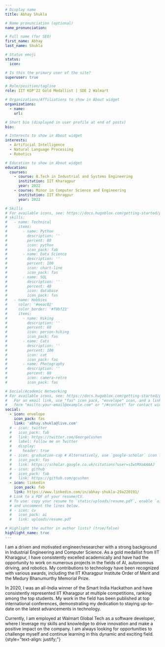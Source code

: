 ```yaml
---
# Display name
title: Abhay Shukla

# Name pronunciation (optional)
name_pronunciation: 

# Full name (for SEO)
first_name: Abhay
last_name: Shukla

# Status emoji
status:
  icon: 

# Is this the primary user of the site?
superuser: true

# Role/position/tagline
role: IIT KGP'22 Gold Medallist | SDE 2 Walmart

# Organizations/Affiliations to show in About widget
organizations:
  - name: 
    url: 

# Short bio (displayed in user profile at end of posts)
bio: 

# Interests to show in About widget
interests:
  - Artificial Intelligence
  - Natural Language Processing
  - Robotics

# Education to show in About widget
education:
  courses:
    - course: B.Tech in Industrial and Systems Engineering
      institution: IIT Kharagpur
      year: 2022
    - course: Minor in Computer Science and Engineering
      institution: IIT Khragpur
      year: 2022

# Skills
# For available icons, see: https://docs.hugoblox.com/getting-started/page-builder/#icons
# skills:
#   - name: Technical
#     items:
#       - name: Python
#         description: ''
#         percent: 80
#         icon: python
#         icon_pack: fab
#       - name: Data Science
#         description: ''
#         percent: 100
#         icon: chart-line
#         icon_pack: fas
#       - name: SQL
#         description: ''
#         percent: 40
#         icon: database
#         icon_pack: fas
#   - name: Hobbies
#     color: '#eeac02'
#     color_border: '#f0bf23'
#     items:
#       - name: Hiking
#         description: ''
#         percent: 60
#         icon: person-hiking
#         icon_pack: fas
#       - name: Cats
#         description: ''
#         percent: 100
#         icon: cat
#         icon_pack: fas
#       - name: Photography
#         description: ''
#         percent: 80
#         icon: camera-retro
#         icon_pack: fas

# Social/Academic Networking
# For available icons, see: https://docs.hugoblox.com/getting-started/page-builder/#icons
#   For an email link, use "fas" icon pack, "envelope" icon, and a link in the
#   form "mailto:your-email@example.com" or "/#contact" for contact widget.
social:
  - icon: envelope
    icon_pack: fas
    link: 'abhay.shukla@live.com'
  # - icon: twitter
  #   icon_pack: fab
  #   link: https://twitter.com/GeorgeCushen
  #   label: Follow me on Twitter
  #   display:
  #     header: true
  # - icon: graduation-cap # Alternatively, use `google-scholar` icon from `ai` icon pack
  #   icon_pack: fas
  #   link: https://scholar.google.co.uk/citations?user=sIwtMXoAAAAJ
  # - icon: github
  #   icon_pack: fab
  #   link: https://github.com/gcushen
  - icon: linkedin
    icon_pack: fab
    link: https://www.linkedin.com/in/abhay-shukla-29a220191/
  # Link to a PDF of your resume/CV.
  # To use: copy your resume to `static/uploads/resume.pdf`, enable `ai` icons in `params.yaml`,
  # and uncomment the lines below.
  # - icon: cv
  #   icon_pack: ai
  #   link: uploads/resume.pdf

# Highlight the author in author lists? (true/false)
highlight_name: true
---
```


I am a driven and motivated engineer/researcher with a strong background in Industrial Engineering and Computer Science. As a gold medallist from IIT Kharagpur, I have consistently excelled academically and have had the opportunity to work on numerous projects in the fields of AI, autonomous driving, and robotics. My contributions to technology have been recognized with various awards, including the IIT Kharagpur Institute Order of Merit and the Medury Bhanumurthy Memorial Prize.

In 2020, I was an all-India winner of the Smart India Hackathon and have consistently represented IIT Kharagpur at multiple competitions, ranking among the top students. My work in the field has been published at top international conferences, demonstrating my dedication to staying up-to-date on the latest advancements in technology.

Currently, I am employed at Walmart Global Tech as a software developer, where I leverage my skills and knowledge to drive innovation and make a positive impact on the company. I am always looking for opportunities to challenge myself and continue learning in this dynamic and exciting field.
{style="text-align: justify;"}
